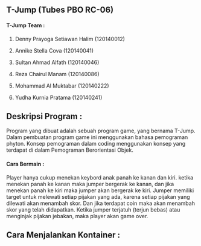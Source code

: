<h2>T-Jump  (Tubes PBO RC-06) </h2>

<h4>T-Jump Team : </h4>

1. Denny Prayoga Setiawan Halim         (120140012)

2. Annike Stella Cova                   (120140041)

3. Sultan Ahmad Alfath                  (120140046)

4. Reza Chairul Manam                   (120140086)

5. Mohammad Al Muktabar                 (120140222)

6. Yudha Kurnia Pratama                 (120140241)

<h2> Deskripsi Program : </h2>
  Program yang dibuat adalah sebuah program game, yang bernama T-Jump.
Dalam pembuatan program game ini menggunakan bahasa pemograman phyton. 
Konsep pemograman dalam coding menggunakan konsep yang terdapat  di dalam Pemograman Berorientasi Objek.
  
<h4>Cara Bermain : </h4>
  Player hanya cukup menekan keybord anak panah ke kanan dan kiri. ketika menekan panah ke kanan maka jumper bergerak ke kanan, dan jika menekan panah ke kiri maka jumper akan bergerak ke kiri. Jumper memiliki target untuk melewati setiap pijakan yang ada, karena setiap pijakan yang dilewati akan menambah skor. Dan jika terdapat coin maka akan menambah skor yang telah didapatkan. Ketika jumper terjatuh (terjun bebas) atau menginjak pijakan jebakan, maka player akan game over. 
  
<h2>Cara Menjalankan Kontainer : </h2>
